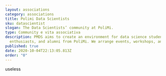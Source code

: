 ```yaml
---
layout: associations
category: associations
title: Polimi Data Scientists
sku: datascientist
slogan: The Data Scientists’ community at PoliMi.
type: Community e vita associativa
description: PMDS aims to create an environment for data science students,
  enthusiasts, and alumni from PoliMi. We arrange events, workshops, and more!
published: true
date: 2020-10-04T22:13:05.813Z
order: "0"
---
```

useless